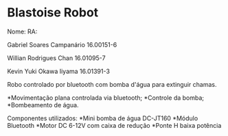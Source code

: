 # Blastoise Robot

Nome:                       RA:

Gabriel Soares Campanário   16.00151-6 

Willian Rodrigues Chan      16.01095-7

Kevin Yuki Okawa Iiyama     16.01391-3

Robo controlado por bluetooth com bomba d'água para extinguir chamas.

*Movimentação plana controlada via bluetooth;
*Controle da bomba;
*Bombeamento de água.

Componentes utilizados:
*Mini bomba de água DC-JT160
*Módulo Bluetooth
*Motor DC 6-12V com caixa de redução
*Ponte H baixa potência
